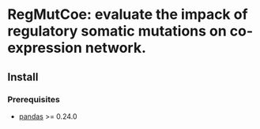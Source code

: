 # RegMutCoe: evaluate the impack of regulatory somatic mutations on co-expression network.


## Install

### Prerequisites

* [pandas](https://github.com/pandas-dev/pandas) >= 0.24.0



